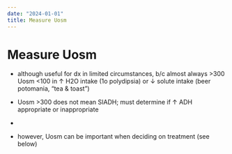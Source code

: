 ```yaml
---
date: "2024-01-01"
title: Measure Uosm
---
```


# Measure Uosm

* although useful for dx in limited circumstances, b/c almost always >300
Uosm <100 in ↑ H2O intake (1o polydipsia) or ↓ solute intake (beer potomania, “tea & toast”)

* Uosm >300 does not mean SIADH; must determine if ↑ ADH appropriate or inappropriate
* 
* however, Uosm can be important when deciding on treatment (see below)
